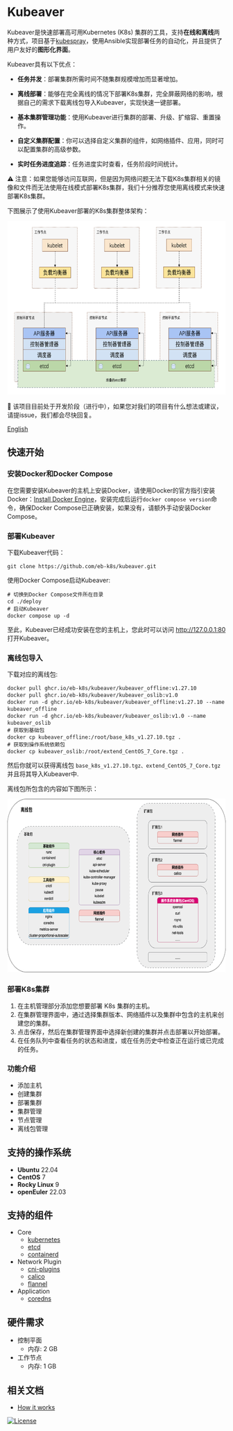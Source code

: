 # Kubeaver

Kubeaver是快速部署高可用Kubernetes (K8s) 集群的工具，支持**在线和离线**两种方式，项目基于[kubespray](https://github.com/kubernetes-sigs/kubespray)，使用Ansible实现部署任务的自动化，并且提供了用户友好的**图形化界面**。

Kubeaver具有以下优点：

* **任务并发**：部署集群所需时间不随集群规模增加而显著增加。

* **离线部署**：能够在完全离线的情况下部署K8s集群，完全屏蔽网络的影响，根据自己的需求下载离线包导入Kubeaver，实现快速一键部署。

* **基本集群管理功能**：使用Kubeaver进行集群的部署、升级、扩缩容、重置操作。

* **自定义集群配置**：你可以选择自定义集群的组件，如网络插件、应用，同时可以配置集群的高级参数。

* **实时任务进度追踪**：任务进度实时查看，任务阶段时间统计。

⚠️ 注意：如果您能够访问互联网，但是因为网络问题无法下载K8s集群相关的镜像和文件而无法使用在线模式部署K8s集群，我们十分推荐您使用离线模式来快速部署K8s集群。

下图展示了使用Kubeaver部署的K8s集群整体架构：

<img src="./imgs/architecture.png" height="400px"  />

🚧 该项目目前处于开发阶段（进行中），如果您对我们的项目有什么想法或建议，请提issue，我们都会尽快回复。

[English](../README.md)


## 快速开始

### 安装Docker和Docker Compose

在您需要安装Kubeaver的主机上安装Docker，请使用Docker的官方指引安装Docker：[Install Docker Engine](https://docs.docker.com/engine/install/)，安装完成后运行`docker compose version`命令，确保Docker Compose已正确安装，如果没有，请额外手动安装Docker Compose。

### 部署Kubeaver

下载Kubeaver代码：
```
git clone https://github.com/eb-k8s/kubeaver.git
```
使用Docker Compose启动Kubeaver:
```
# 切换到Docker Compose文件所在目录
cd ./deploy
# 启动Kubeaver
docker compose up -d
```
至此，Kubeaver已经成功安装在您的主机上，您此时可以访问 http://127.0.0.1:80 打开Kubeaver。

### 离线包导入

下载对应的离线包:
```
docker pull ghcr.io/eb-k8s/kubeaver/kubeaver_offline:v1.27.10
docker pull ghcr.io/eb-k8s/kubeaver/kubeaver_oslib:v1.0
docker run -d ghcr.io/eb-k8s/kubeaver/kubeaver_offline:v1.27.10 --name kubeaver_offline 
docker run -d ghcr.io/eb-k8s/kubeaver/kubeaver_oslib:v1.0 --name kubeaver_oslib
# 获取到基础包
docker cp kubeaver_offline:/root/base_k8s_v1.27.10.tgz .
# 获取到操作系统依赖包
docker cp kubeaver_oslib:/root/extend_CentOS_7_Core.tgz .
```
然后你就可以获得离线包 `base_k8s_v1.27.10.tgz、extend_CentOS_7_Core.tgz` 并且将其导入Kubeaver中.

离线包所包含的内容如下图所示：

<img src="./imgs/offline_package.png" height="400px"  />

### 部署K8s集群

1. 在主机管理部分添加您想要部署 K8s 集群的主机。
2. 在集群管理界面中，通过选择集群版本、网络插件以及集群中包含的主机来创建您的集群。
3. 点击保存，然后在集群管理界面中选择新创建的集群并点击部署以开始部署。
4. 在任务队列中查看任务的状态和进度，或在任务历史中检查正在运行或已完成的任务。

### 功能介绍

*  添加主机
*  创建集群
*  部署集群
*  集群管理
*  节点管理
*  离线包管理

## 支持的操作系统

- **Ubuntu** 22.04
- **CentOS** 7
- **Rocky Linux** 9
- **openEuler** 22.03

## 支持的组件

- Core
  - [kubernetes](https://github.com/kubernetes/kubernetes) 
  - [etcd](https://github.com/etcd-io/etcd) 
  - [containerd](https://containerd.io/) 
- Network Plugin
  - [cni-plugins](https://github.com/containernetworking/plugins) 
  - [calico](https://github.com/projectcalico/calico) 
  - [flannel](https://github.com/flannel-io/flannel) 
- Application
  - [coredns](https://github.com/coredns/coredns) 

## 硬件需求

- 控制平面
  - 内存: 2 GB
- 工作节点
  - 内存: 1 GB

## 相关文档

* [How it works](./how_it_works_CN.md)

[![License](https://img.shields.io/badge/License-Apache%202.0-blue.svg)](LICENSE)